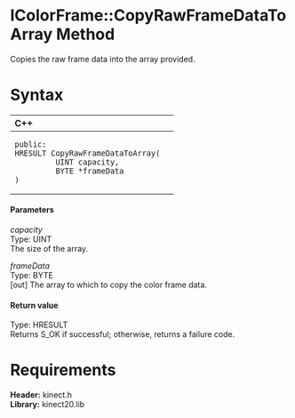 IColorFrame::CopyRawFrameDataToArray Method  
===========================================  

Copies the raw frame data into the array provided. <span id="syntaxSection"></span>

Syntax  
======  

<table>
<colgroup>
<col width="100%" />
</colgroup>
<thead>
<tr class="header">
<th align="left">C++</th>
</tr>
</thead>
<tbody>
<tr class="odd">
<td align="left"><pre><code>public:  
HRESULT CopyRawFrameDataToArray(  
         UINT capacity,  
         BYTE *frameData  
)</code></pre></td>
</tr>
</tbody>
</table>

<span id="ID4EG"></span>
#### Parameters  

*capacity*    
Type: UINT  
The size of the array.  

*frameData*    
Type: BYTE  
[out] The array to which to copy the color frame data.  

<span id="ID4EP"></span>
#### Return value  

Type: HRESULT  
Returns S\_OK if successful; otherwise, returns a failure code.  

<span id="requirements"></span>

Requirements  
============  

**Header:** kinect.h  
**Library:** kinect20.lib  



<!--Please do not edit the data in the comment block below.-->
<!--
TOCTitle : CopyRawFrameDataToArray Method
RLTitle : IColorFrame::CopyRawFrameDataToArray Method
KeywordK : CopyRawFrameDataToArray method
KeywordK : IColorFrame::CopyRawFrameDataToArray method
KeywordF : IColorFrame::CopyRawFrameDataToArray
KeywordF : CopyRawFrameDataToArray
KeywordF : Microsoft.Kinect.kinect.IColorFrame.CopyRawFrameDataToArray(UINT,BYTE@)
KeywordA : M:Microsoft.Kinect.kinect.IColorFrame.CopyRawFrameDataToArray(UINT,BYTE@)
AssetID : M:Microsoft.Kinect.kinect.IColorFrame.CopyRawFrameDataToArray(UINT,BYTE@)
Locale : en-us
CommunityContent : 1
APIType : Managed
APILocation : 
APIName : Microsoft.Kinect.kinect.IColorFrame::CopyRawFrameDataToArray
TargetOS : Windows
TopicType : kbSyntax
DevLang : C++
DocSet : K4Wv2
ProjType : K4Wv2Proj
Technology : Kinect for Windows
Product : Kinect for Windows SDK v2
productversion : 20
-->
